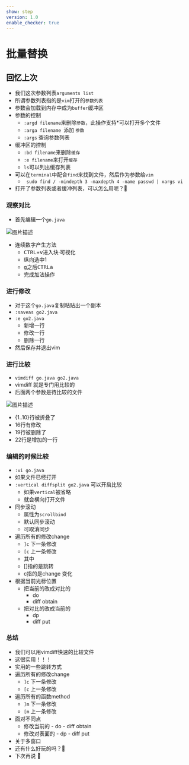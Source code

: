 ```yaml
---
show: step
version: 1.0
enable_checker: true
---
```


# 批量替换

## 回忆上次



- 我们这次参数列表`arguments list`
- 所谓参数列表指的是`vim`打开的`参数列表`
- 参数会加载到内存中成为`buffer`缓冲区
- 参数的控制
	- `:argd filename`来删除`参数`，此操作支持*可以打开多个文件
	- `:arga filename `添加 `参数`
	- `:args` 查询参数列表
- 缓冲区的控制
	- `:bd filename`来删除`缓存`
	- `:e filename`来打开`缓存`
	- `ls`可以列出缓存列表
- 可以在`terminal`中配合`find`来找到文件，然后作为参数给`vim`
	-  ` sudo find / -mindepth 3 -maxdepth 4 -name passwd | xargs vi`
- 打开了参数列表或者缓冲列表，可以怎么用呢？🤔

### 观察对比

- 首先编辑一个`go.java`

![图片描述](https://doc.shiyanlou.com/courses/uid1190679-20210712-1626058725402)

- 连续数字产生方法
	- <kbd>CTRL</kbd>+<kbd>v</kbd>进入块·可视化
	- 纵向选中1
	- <kbd>g</kbd>之后<kbd>CTRL</kbd><kbd>a</kbd>
	- 完成加法操作

### 进行修改 
- 对于这个`go.java`复制粘贴出一个副本
- `:saveas go2.java`
- `:e go2.java`
	- 新增一行
	- 修改一行
	- 删除一行
- 然后保存并退出vim

### 进行比较

- `vimdiff go.java go2.java`
- vimdiff 就是专门用比较的
- 后面两个参数是待比较的文件

![图片描述](https://doc.shiyanlou.com/courses/uid1190679-20210712-1626059018596)

- {1..10}行被折叠了
- 16行有修改
- 19行被删除了
- 22行是增加的一行


### 编辑的时候比较
- `:vi go.java` 
- 如果文件已经打开
- `:vertical diffsplit go2.java` 可以开启比较
	- 如果`vertical`被省略
	- 就会横向打开文件 
- 同步滚动
	- 属性为`scrollbind`
	- 默认同步滚动
	- 可取消同步
- 遍历所有的修改change
	-  `]c` 下一条修改
	-  `[c` 上一条修改
	- 其中
	- []指的是跳转
	- c指的是change 变化
- 根据当前光标位置
	- 把当前的改成对比的 
		- do
		- diff obtain
	- 把对比的改成当前的
		- dp
		- diff put

### 总结
- 我们可以用vimdiff快速的比较文件
- 这很实用！！！
- 实用的一些跳转方式
- 遍历所有的修改change
	-  `]c` 下一条修改
	-  `[c` 上一条修改
- 遍历所有的函数method
	-  `]m` 下一条修改
	-  `[m` 上一条修改
-  面对不同点
	- 修改当前的  - do - diff obtain
	- 修改对表面的 - dp - diff put
- 关于多窗口
- 还有什么好玩的吗？🤔
- 下次再说 👋






